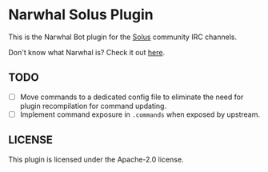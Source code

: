 # Narwhal Solus Plugin

This is the Narwhal Bot plugin for the [Solus](https://getsol.us) community IRC channels.

Don't know what Narwhal is? Check it out [here](https://github.com/narwhalirc/narwhal).

## TODO

- [ ] Move commands to a dedicated config file to eliminate the need for plugin recompilation for command updating.
- [ ] Implement command exposure in `.commands` when exposed by upstream.

## LICENSE

This plugin is licensed under the Apache-2.0 license.